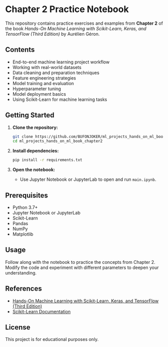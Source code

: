 # Chapter 2 Practice Notebook

This repository contains practice exercises and examples from **Chapter 2** of the book _Hands-On Machine Learning with Scikit-Learn, Keras, and TensorFlow (Third Edition)_ by Aurélien Géron.

## Contents

- End-to-end machine learning project workflow
- Working with real-world datasets
- Data cleaning and preparation techniques
- Feature engineering strategies
- Model training and evaluation
- Hyperparameter tuning
- Model deployment basics
- Using Scikit-Learn for machine learning tasks

## Getting Started

1. **Clone the repository:**
   ```bash
   git clone https://github.com/BUFONJOKER/ml_projects_hands_on_ml_book_chapter2.git
   cd ml_projects_hands_on_ml_book_chapter2
   ```

2. **Install dependencies:**
   ```bash
   pip install -r requirements.txt
   ```

3. **Open the notebook:**
   - Use Jupyter Notebook or JupyterLab to open and run `main.ipynb`.

## Prerequisites

- Python 3.7+
- Jupyter Notebook or JupyterLab
- Scikit-Learn
- Pandas
- NumPy
- Matplotlib

## Usage

Follow along with the notebook to practice the concepts from Chapter 2. Modify the code and experiment with different parameters to deepen your understanding.

## References

- [Hands-On Machine Learning with Scikit-Learn, Keras, and TensorFlow (Third Edition)](https://learning.oreilly.com/library/view/hands-on-machine-learning/9781098125967/)
- [Scikit-Learn Documentation](https://scikit-learn.org/stable/)

## License

This project is for educational purposes only.

